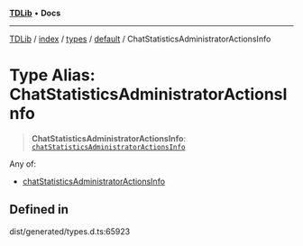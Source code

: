 [**TDLib**](../../../../../../README.md) • **Docs**

***

[TDLib](../../../../../../modules.md) / [index](../../../../../README.md) / [types](../../../README.md) / [default](../README.md) / ChatStatisticsAdministratorActionsInfo

# Type Alias: ChatStatisticsAdministratorActionsInfo

> **ChatStatisticsAdministratorActionsInfo**: [`chatStatisticsAdministratorActionsInfo`](chatStatisticsAdministratorActionsInfo-1.md)

Any of:
- [chatStatisticsAdministratorActionsInfo](chatStatisticsAdministratorActionsInfo-1.md)

## Defined in

dist/generated/types.d.ts:65923
